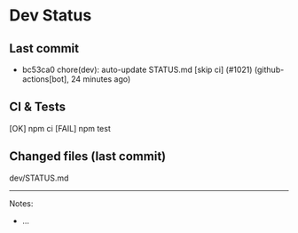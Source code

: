 # Dev Status

## Last commit
- bc53ca0 chore(dev): auto-update STATUS.md [skip ci] (#1021) (github-actions[bot], 24 minutes ago)
## CI & Tests
[OK] npm ci
[FAIL] npm test

## Changed files (last commit)
dev/STATUS.md

---
Notes:
- ...
